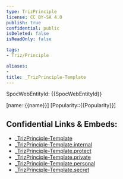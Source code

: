 ```yaml
---
type: TrizPrinciple
license: CC BY-SA 4.0
publish: true
confidential: public
isDeleted: false
isReadOnly: false

tags: 
- Triz/Principle

aliases:
- 
title: _TrizPrinciple-Template
---
```

SpocWebEntityId: {{SpocWebEntityId}}

[name::{{name}}]
[Popularity::{{Popularity}}]



## Confidential Links & Embeds: 
- [_TrizPrinciple-Template](../../../_public/tech/Triz/_TrizPrinciple-Template.md) 
- [_TrizPrinciple-Template.internal](../../../_internal/tech/Triz/_TrizPrinciple-Template.internal.md) 
- [_TrizPrinciple-Template.protect](../../../_protect/tech/Triz/_TrizPrinciple-Template.protect.md) 
- [_TrizPrinciple-Template.private](../../../_private/tech/Triz/_TrizPrinciple-Template.private.md) 
- [_TrizPrinciple-Template.personal](../../../_personal/tech/Triz/_TrizPrinciple-Template.personal.md) 
- [_TrizPrinciple-Template.secret](../../../_secret/tech/Triz/_TrizPrinciple-Template.secret.md) 

